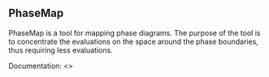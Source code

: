 ## PhaseMap

PhaseMap is a tool for mapping phase diagrams. The purpose of the tool is to concentrate the evaluations on the space around the phase boundaries, thus requiring less evaluations.

Documentation: <> 
